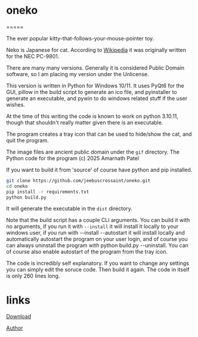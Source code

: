 # oneko
=====

The ever popular kitty-that-follows-your-mouse-pointer toy.


Neko is Japanese for cat. According to  [Wikipedia](https://en.wikipedia.org/wiki/Neko_(software)) it was originally written for the NEC PC-9801.

There are many many versions. Generally it is considered Public Domain software, so I am placing my version under the Unlicense.

This version is written in Python for Windows 10/11. It uses PyQt6 for the GUI, pillow in the build script to generate an ico file, and pyinstaller to generate an executable, and pywin to do windows related stuff if the user wishes.

At the time of this writing the code is known to work on python 3.10.11, though that shouldn't really matter given there is an executable.

The program creates a tray icon that can be used to hide/show the cat, and quit the program.

The image files are ancient public domain under the `gif` directory.
The Python code for the program (c) 2025 Amarnath Patel

If you want to build it from 'source' of course have python and pip installed.
```bash
git clone https://github.com/jeebuscrossaint/oneko.git
cd oneko
pip install -r requirements.txt
python build.py
```

It will generate the executable in the `dist` directory.

Note that the build script has a couple CLI arguments.
You can build it with no arguments, if you run it with `--install` it will install it locally to your windows user, if you run with --install --autostart it will install locally and automatically autostart the program on your user login, and of course you can always uninstall the program with python build.py --uninstall. You can of course also enable autostart of the program from the tray icon.

The code is incredibly self explanatory. If you want to change any settings you can simply edit the soruce code. Then build it again. The code in itself is only 260 lines long.

links
=====

[Download](https://github.com/jeebuscrossaint/oneko/releases)

[Author](https://github.com/jeebuscrossaint)
